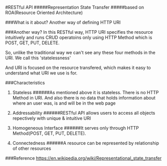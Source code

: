 #RESTful API
#####Representation State Transfer
#####based on ROA(Resource Oriented Architecture)

###What is it about?
Another way of defining HTTP URI

###Another way?
In this RESTful way, HTTP URI specifies the resource intuitively and runs CRUD operatoins only using HTTP Method
which is POST, GET, PUT, DELETE.

So, unlike the traditional way we can't see any these four methods in the URI. We call this 'statelessness'

And URI is focused on the resource transfered, which makes it easy to understand what URI we use is for.

###Characteristics
1. Stateless
######As mentioned above it is stateless. There is no HTTP Method in URI. And also there is no data that holds information about where an user was, is and will be in the web page

2. Addressability
######RESTful API allows users to access all objects repectively with unique & intuitive URI

3. Homogeneous Interface
######It serves only through HTTP Method(POST, GET, PUT, DELETE).

4. Connectedness
######A resource can be represented by relationship of other resources

###Reference
https://en.wikipedia.org/wiki/Representational_state_transfer
